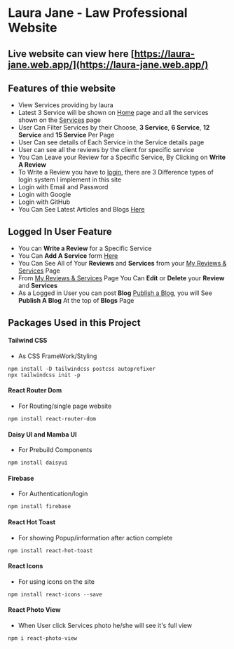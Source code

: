# Laura Jane - Law Professional Website

## Live website can view here [https://laura-jane.web.app/](https://laura-jane.web.app/)

## Features of thie website
* View Services providing by laura
* Latest 3 Service will be shown on [Home](https://laura-jane.web.app/) page and all the services shown on the [Services](https://laura-jane.web.app/services) page
* User Can Filter Services by their Choose, **3 Service**, **6 Service**, **12 Service** and **15 Service** Per Page
* User Can see details of Each Service in the Service details page
* User can see all the reviews by the client for specific service
* You Can Leave your Review for a Specific Service, By Clicking on **Write A Review**
* To Write a Review you have to [login](https://laura-jane.web.app/login), there are 3 Difference types of login system I implement in this site
* Login with Email and Password
* Login with Google
* Login with GitHub
* You Can See Latest Articles and Blogs [Here](https://laura-jane.web.app/blogs)
## Logged In User Feature
* You can **Write a Review** for a Specific Service
* You Can **Add A Service** form [Here](https://laura-jane.web.app/add-service)
* You Can See All of Your **Reviews** and **Services** from your [My Reviews & Services](https://laura-jane.web.app/activity) Page
* From [My Reviews & Services](https://laura-jane.web.app/activity) Page You Can **Edit** or **Delete** your **Review** and **Services**
* As a Logged in User you can post **Blog** [Publish a Blog](https://laura-jane.web.app/blog/publish), you will See **Publish A Blog** At the top of **Blogs** Page
## Packages Used in this Project
#### Tailwind CSS
* As CSS FrameWork/Styling
```
npm install -D tailwindcss postcss autoprefixer
npx tailwindcss init -p
```
#### React Router Dom
* For Routing/single page website
```
npm install react-router-dom
```
#### Daisy UI and Mamba UI
* For Prebuild Components
```
npm install daisyui
```
#### Firebase 
* For Authentication/login
```
npm install firebase
```
#### React Hot Toast
* For showing Popup/information after action complete
```
npm install react-hot-toast
```
#### React Icons
* For using icons on the site
```
npm install react-icons --save
```
#### React Photo View
* When User click Services photo he/she will see it's full view
```
npm i react-photo-view
```
